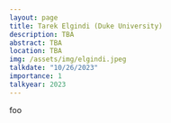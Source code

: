 ```yaml
---
layout: page
title: Tarek Elgindi (Duke University)
description: TBA
abstract: TBA
location: TBA
img: /assets/img/elgindi.jpeg
talkdate: "10/26/2023"
importance: 1
talkyear: 2023
---
```


foo
